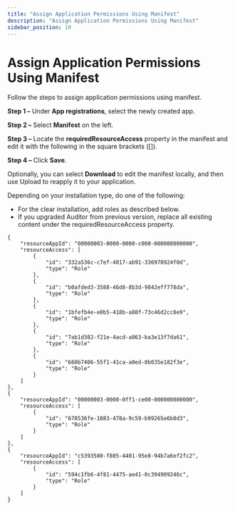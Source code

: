 ```yaml
---
title: "Assign Application Permissions Using Manifest"
description: "Assign Application Permissions Using Manifest"
sidebar_position: 10
---
```


# Assign Application Permissions Using Manifest

Follow the steps to assign application permissions using manifest.

**Step 1 –** Under **App registrations**, select the newly created app.

**Step 2 –** Select **Manifest** on the left.

**Step 3 –** Locate the **requiredResourceAccess** property in the manifest and edit it with the
following in the square brackets ([]).

**Step 4 –** Click **Save**.

Optionally, you can select **Download** to edit the manifest locally, and then use Upload to reapply
it to your application.

Depending on your installation type, do one of the following:

- For the clear installation, add roles as described below.
- If you upgraded Auditor from previous version, replace all existing content under the
  requiredResourceAccess property.

```jsonc
{
    "resourceAppId": "00000003-0000-0000-c000-000000000000",
    "resourceAccess": [
        {
            "id": "332a536c-c7ef-4017-ab91-336970924f0d",
            "type": "Role"
        },
        {
            "id": "b0afded3-3588-46d8-8b3d-9842eff778da",
            "type": "Role"
        },
        {
            "id": "1bfefb4e-e0b5-418b-a88f-73c46d2cc8e9",
            "type": "Role"
        },
        {
            "id": "7ab1d382-f21e-4acd-a863-ba3e13f7da61",
            "type": "Role"
        },
        {
            "id": "660b7406-55f1-41ca-a0ed-0b035e182f3e",
            "type": "Role"
        }
    ]
},
{
    "resourceAppId": "00000003-0000-0ff1-ce00-000000000000",
    "resourceAccess": [
        {
            "id": "678536fe-1083-478a-9c59-b99265e6b0d3",
            "type": "Role"
        }
    ]
},
{
    "resourceAppId": "c5393580-f805-4401-95e8-94b7a6ef2fc2",
    "resourceAccess": [
        {
            "id": "594c1fb6-4f81-4475-ae41-0c394909246c",
            "type": "Role"
        }
    ]
}
```

